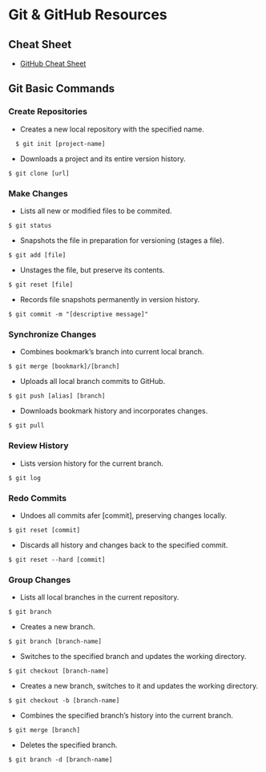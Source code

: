 # Git & GitHub Resources

## Cheat Sheet

- [GitHub Cheat Sheet](https://services.github.com/on-demand/downloads/github-git-cheat-sheet.pdf)

## Git Basic Commands
### Create Repositories

- Creates a new local repository with the specified name.
````
  $ git init [project-name]
````
- Downloads a project and its entire version history.
````
$ git clone [url]
````

### Make Changes
- Lists all new or modified files to be commited.
````
$ git status
````
- Snapshots the file in preparation for versioning (stages a file).
````
$ git add [file]
````
- Unstages the file, but preserve its contents.
````
$ git reset [file]
````
- Records file snapshots permanently in version history.
````
$ git commit -m "[descriptive message]"
````

### Synchronize Changes
- Combines bookmark’s branch into current local branch.
````
$ git merge [bookmark]/[branch]
````
- Uploads all local branch commits to GitHub.
````
$ git push [alias] [branch]
````
- Downloads bookmark history and incorporates changes.
````
$ git pull
````

### Review History
- Lists version history for the current branch.
```
$ git log
```

### Redo Commits
- Undoes all commits afer [commit], preserving changes locally.
````
$ git reset [commit]
````
- Discards all history and changes back to the specified commit.
````
$ git reset --hard [commit]
````

### Group Changes

- Lists all local branches in the current repository.
````
$ git branch
````
- Creates a new branch.
````
$ git branch [branch-name]
````
- Switches to the specified branch and updates the working directory.
````
$ git checkout [branch-name]
````
- Creates a new branch, switches to it and updates the working directory.
````
$ git checkout -b [branch-name]
````
- Combines the specified branch’s history into the current branch.
````
$ git merge [branch]
````
- Deletes the specified branch.
````
$ git branch -d [branch-name]
````
